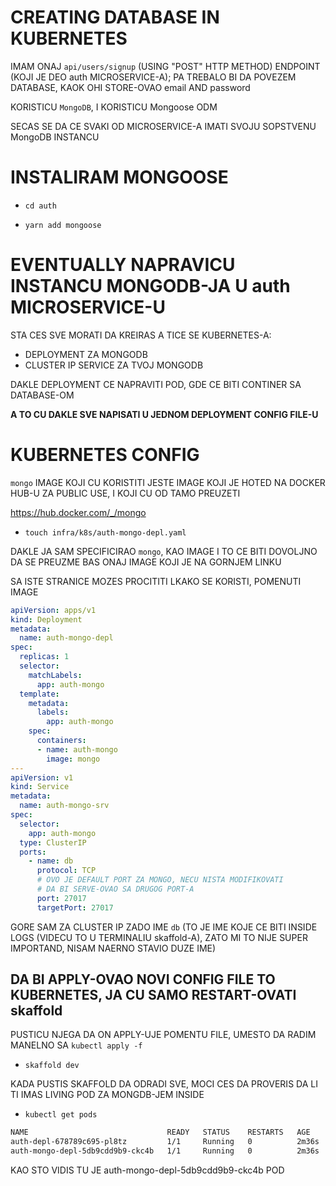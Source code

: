 # CREATING DATABASE IN KUBERNETES

IMAM ONAJ `api/users/signup` (USING "POST" HTTP METHOD) ENDPOINT (KOJI JE DEO auth MICROSERVICE-A); PA TREBALO BI DA POVEZEM DATABASE, KAOK OHI STORE-OVAO email AND password

KORISTICU `MongoDB`, I KORISTICU Mongoose ODM

SECAS SE DA CE SVAKI OD MICROSERVICE-A IMATI SVOJU SOPSTVENU MongoDB INSTANCU

# INSTALIRAM MONGOOSE

- `cd auth`

- `yarn add mongoose`

# EVENTUALLY NAPRAVICU INSTANCU MONGODB-JA U auth MICROSERVICE-U

STA CES SVE MORATI DA KREIRAS A TICE SE KUBERNETES-A:

- DEPLOYMENT ZA MONGODB
- CLUSTER IP SERVICE ZA TVOJ MONGODB

DAKLE DEPLOYMENT CE NAPRAVITI POD, GDE CE BITI CONTINER SA DATABASE-OM

**A TO CU DAKLE SVE NAPISATI U JEDNOM DEPLOYMENT CONFIG FILE-U**

# KUBERNETES CONFIG

`mongo` IMAGE KOJI CU KORISTITI JESTE IMAGE KOJI JE HOTED NA DOCKER HUB-U ZA PUBLIC USE, I KOJI CU OD TAMO PREUZETI

<https://hub.docker.com/_/mongo>

- `touch infra/k8s/auth-mongo-depl.yaml`

DAKLE JA SAM SPECIFICIRAO `mongo`, KAO IMAGE I TO CE BITI DOVOLJNO DA SE PREUZME BAS ONAJ IMAGE KOJI JE NA GORNJEM LINKU

SA ISTE STRANICE MOZES PROCITITI LKAKO SE KORISTI, POMENUTI IMAGE

```yaml
apiVersion: apps/v1
kind: Deployment
metadata:
  name: auth-mongo-depl
spec:
  replicas: 1
  selector:
    matchLabels:
      app: auth-mongo
  template:
    metadata:
      labels:
        app: auth-mongo
    spec:
      containers:
      - name: auth-mongo
        image: mongo
---
apiVersion: v1
kind: Service
metadata:
  name: auth-mongo-srv
spec:
  selector:
    app: auth-mongo
  type: ClusterIP
  ports:
    - name: db
      protocol: TCP
      # OVO JE DEFAULT PORT ZA MONGO, NECU NISTA MODIFIKOVATI
      # DA BI SERVE-OVAO SA DRUGOG PORT-A
      port: 27017
      targetPort: 27017

```

GORE SAM ZA CLUSTER IP ZADO IME `db` (TO JE IME KOJE CE BITI INSIDE LOGS (VIDECU TO U TERMINALIU skaffold-A), ZATO MI TO NIJE SUPER IMPORTAND, NISAM NAERNO STAVIO DUZE IME)

## DA BI APPLY-OVAO NOVI CONFIG FILE TO KUBERNETES, JA CU SAMO RESTART-OVATI skaffold

PUSTICU NJEGA DA ON APPLY-UJE POMENTU FILE, UMESTO DA RADIM MANELNO SA `kubectl apply -f`

- `skaffold dev`

KADA PUSTIS SKAFFOLD DA ODRADI SVE, MOCI CES DA PROVERIS DA LI TI IMAS LIVING POD ZA MONGDB-JEM INSIDE

- `kubectl get pods`

```zsh
NAME                               READY   STATUS    RESTARTS   AGE
auth-depl-678789c695-pl8tz         1/1     Running   0          2m36s
auth-mongo-depl-5db9cdd9b9-ckc4b   1/1     Running   0          2m36s

```

KAO STO VIDIS TU JE auth-mongo-depl-5db9cdd9b9-ckc4b POD
